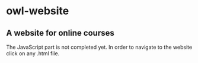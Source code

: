 # owl-website
## A website for online courses
The JavaScript part is not completed yet. In order to navigate to the website click on any .html file.
